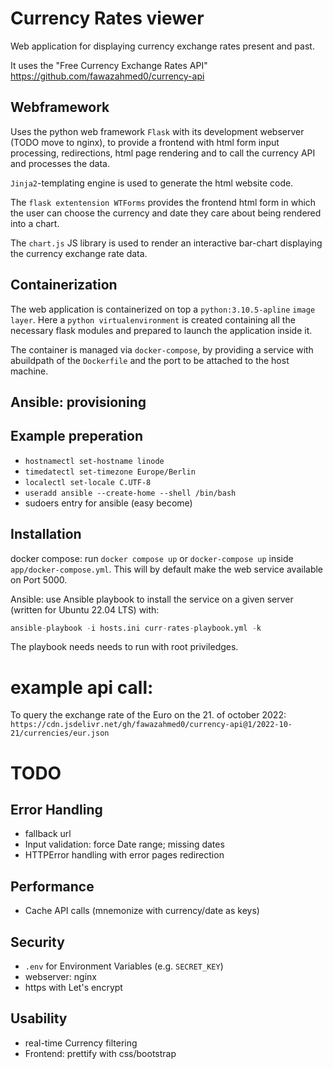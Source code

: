 # Currency Rates viewer
Web application for displaying currency exchange rates present and past. 

It uses the "Free Currency Exchange Rates API" https://github.com/fawazahmed0/currency-api

## Webframework
Uses the python web framework `Flask` with its development webserver (TODO move to nginx), to provide a frontend with html form input processing, redirections, html page rendering and to call the currency API and processes the data.

`Jinja2`-templating engine is used to generate the html website code.

The `flask extentension WTForms` provides the frontend html form in which the user can choose the currency and date they care about being rendered into a chart.

The `chart.js` JS library is used to render an interactive bar-chart displaying the currency exchange rate data.

## Containerization
The web application is containerized on top a `python:3.10.5-apline` `image layer`. Here a `python virtualenvironment` is created containing all the necessary flask modules and prepared to launch the application inside it.

The container is managed via `docker-compose`, by providing a service with abuildpath of the `Dockerfile` and the port to be attached to the host machine. 

## Ansible: provisioning

## Example preperation
- `hostnamectl set-hostname linode`
- `timedatectl set-timezone Europe/Berlin`
- `localectl set-locale C.UTF-8`
- `useradd ansible --create-home --shell /bin/bash`
- sudoers entry for ansible (easy become)

## Installation
docker compose: run `docker compose up` or `docker-compose up` inside `app/docker-compose.yml`. This will by default make the web service available on Port 5000.

Ansible: use Ansible playbook to install the service on a given server (written for Ubuntu 22.04 LTS) with:

```s
ansible-playbook -i hosts.ini curr-rates-playbook.yml -k
```
The playbook needs needs to run with root priviledges.

# example api call:
To query the exchange rate of the Euro on the 21. of october 2022:
`https://cdn.jsdelivr.net/gh/fawazahmed0/currency-api@1/2022-10-21/currencies/eur.json`

# TODO
## Error Handling
- fallback url
- Input validation: force Date range; missing dates
- HTTPError handling with error pages redirection

## Performance
- Cache API calls (mnemonize with currency/date as keys)

## Security
- `.env` for Environment Variables (e.g. `SECRET_KEY`)
- webserver: nginx
- https with Let's encrypt

## Usability
- real-time Currency filtering
- Frontend: prettify with css/bootstrap 